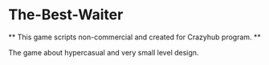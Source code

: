 # The-Best-Waiter


** This game scripts non-commercial and created for Crazyhub program. **

The game about hypercasual and very small level design.
